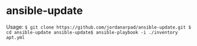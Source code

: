 # ansible-update

Usage:
`
$ git clone https://github.com/jordanarpad/ansible-update.git
$ cd ansible-update
ansible-update$ ansible-playbook -i ./inventory apt.yml
`
